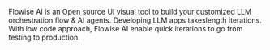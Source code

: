 Flowise AI is an Open source UI visual tool to build your customized LLM orchestration flow & AI agents. Developing LLM apps takeslength iterations. With low code approach, Flowise AI enable quick iterations to go from testing to production.
